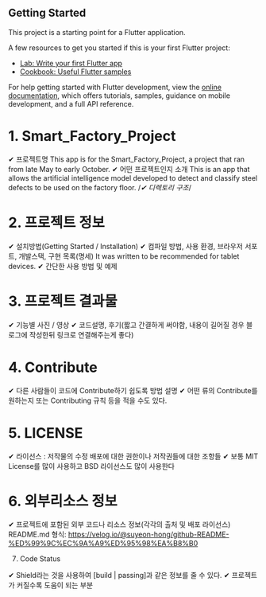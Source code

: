 ## Getting Started

This project is a starting point for a Flutter application.

A few resources to get you started if this is your first Flutter project:

- [Lab: Write your first Flutter app](https://docs.flutter.dev/get-started/codelab)
- [Cookbook: Useful Flutter samples](https://docs.flutter.dev/cookbook)

For help getting started with Flutter development, view the
[online documentation](https://docs.flutter.dev/), which offers tutorials,
samples, guidance on mobile development, and a full API reference.


# 1. Smart_Factory_Project

✔ 프로젝트명
    This app is for the Smart_Factory_Project, a project that ran from late May to early October.
✔ 어떤 프로젝트인지 소개
    This is an app that allows the artificial intelligence model developed to detect and classify steel defects to be used on the factory floor.
/*✔ 디렉토리 구조*/

# 2. 프로젝트 정보

✔ 설치방법(Getting Started / Installation)
✔ 컴파일 방법, 사용 환경, 브라우저 서포트, 개발스택, 구현 목록(명세)
    It was written to be recommended for tablet devices.
✔ 간단한 사용 방법 및 예제

# 3. 프로젝트 결과물

✔ 기능별 사진 / 영상
✔ 코드설명, 후기(짧고 간결하게 써야함, 내용이 길어질 경우 블로그에 작성한뒤 링크로 연결해주는게 좋다)

# 4. Contribute

✔ 다른 사람들이 코드에 Contribute하기 쉽도록 방법 설명
✔ 어떤 류의 Contribute를 원하는지 또는 Contributing 규칙 등을 적을 수도 있다.

# 5. LICENSE

✔ 라이선스 : 저작물의 수정 배포에 대한 권한이나 저작권들에 대한 조항들
✔ 보통 MIT License를 많이 사용하고 BSD 라이선스도 많이 사용한다

# 6. 외부리소스 정보

✔ 프로젝트에 포함된 외부 코드나 리소스 정보(각각의 출처 및 배포 라이선스)
    README.md 형식: https://velog.io/@suyeon-hong/github-README-%ED%99%9C%EC%9A%A9%ED%95%98%EA%B8%B0

7. Code Status

✔ Shield라는 것을 사용하여 [build | passing]과 같은 정보를 줄 수 있다.
✔ 프로젝트가 커질수록 도움이 되는 부분